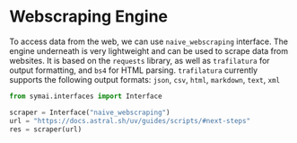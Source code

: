 # Webscraping Engine

To access data from the web, we can use `naive_webscraping` interface. The engine underneath is very lightweight and can be used to scrape data from websites. It is based on the `requests` library, as well as `trafilatura` for output formatting, and `bs4` for HTML parsing. `trafilatura` currently supports the following output formats: `json`, `csv`, `html`, `markdown`, `text`, `xml`

```python
from symai.interfaces import Interface

scraper = Interface("naive_webscraping")
url = "https://docs.astral.sh/uv/guides/scripts/#next-steps"
res = scraper(url)
```
